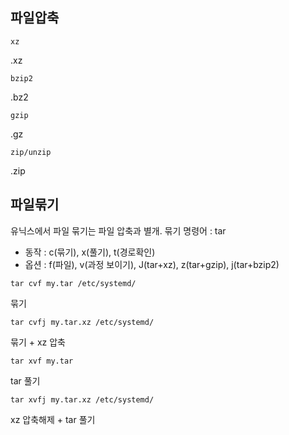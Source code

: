 ## 파일압축
```
xz
```
.xz

```
bzip2
```
.bz2

```
gzip
```
.gz

```
zip/unzip
```
.zip


## 파일묶기
유닉스에서 파일 묶기는 파일 압축과 별개.
묶기 명령어 : tar

- 동작 : c(묶기), x(풀기), t(경로확인)
- 옵션 : f(파일), v(과정 보이기), J(tar+xz), z(tar+gzip), j(tar+bzip2)

```
tar cvf my.tar /etc/systemd/ 
```
묶기

```
tar cvfj my.tar.xz /etc/systemd/ 
```
묶기 + xz 압축

```
tar xvf my.tar
```
tar 풀기

```
tar xvfj my.tar.xz /etc/systemd/ 
```
xz 압축해제 + tar 풀기


